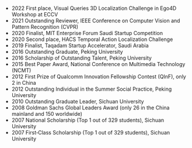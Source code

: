 

###

- 2022 First place, Visual Queries 3D Localization Challenge in Ego4D Workshop at ECCV 
- 2021 Outstanding Reviewer, IEEE Conference on Computer Vision and Pattern Recognition (CVPR)
- 2020 Finalist, MIT Enterprise Forum Saudi Startup Competition
- 2020 Second place, HACS Temporal Action Localization Challenge 
- 2019 Finalist, Taqadam Startup Accelerator, Saudi Arabia
- 2016 Outstanding Graduate, Peking University
- 2016 Scholarship of Outstanding Talent, Peking University
- 2015 Best Paper Award, National Conference on Multimedia Technology (NCMT) 
- 2012 First Prize of Qualcomm Innovation Fellowship Contest (QInF), only 2 in China
- 2012 Outstanding Individual in the Summer Social Practice, Peking University
- 2010 Outstanding Graduate Leader, Sichuan University
- 2008 Goldman Sachs Global Leaders Award (only 26 in the China mainland and 150 worldwide)
- 2007 National Scholarship (Top 1 out of 329 students), Sichuan University
- 2007 First‑Class Scholarship (Top 1 out of 329 students), Sichuan University